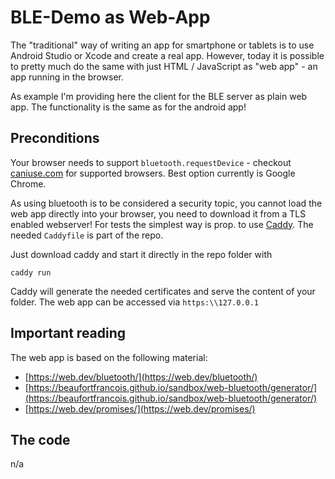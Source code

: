 # BLE-Demo as Web-App

The "traditional" way of writing an app for smartphone or tablets is to use Android Studio or Xcode and create a real app. However, today it is possible to pretty much do the same with just HTML / JavaScript as "web app" - an app running in the browser.

As example I'm providing here the client for the BLE server as plain web app. 
The functionality is the same as for the android app!

## Preconditions

Your browser needs to support `bluetooth.requestDevice` - checkout [caniuse.com](https://caniuse.com/?search=bluetooth.requestDevice) for supported browsers. Best option currently is Google Chrome.

As using bluetooth is to be considered a security topic, you cannot load the web app directly into your browser, you need to download it from a TLS enabled webserver!
For tests the simplest way is prop. to use [Caddy](https://caddyserver.com/download). The needed `Caddyfile` is part of the repo. 

Just download caddy and start it directly in the repo folder with
```
caddy run
```
Caddy will generate the needed certificates and serve the content of your folder. The web app can be accessed via `https:\\127.0.0.1`

## Important reading

The web app is based on the following material:

* [https://web.dev/bluetooth/](https://web.dev/bluetooth/)
* [https://beaufortfrancois.github.io/sandbox/web-bluetooth/generator/](https://beaufortfrancois.github.io/sandbox/web-bluetooth/generator/)
* [https://web.dev/promises/](https://web.dev/promises/)

## The code

n/a

